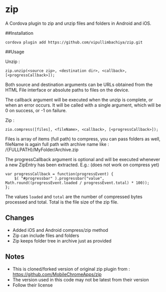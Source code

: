 zip
===================

A Cordova plugin to zip and unzip files and folders in Android and iOS.

##Installation

    cordova plugin add https://github.com/vipullimbachiya/zip.git

##Usage

Unzip :

    zip.unzip(<source zip>, <destination dir>, <callback>, [<progressCallback>]);

Both source and destination arguments can be URLs obtained from the HTML File
interface or absolute paths to files on the device.

The callback argument will be executed when the unzip is complete, or when an
error occurs. It will be called with a single argument, which will be 0 on
success, or -1 on failure.

Zip :

    zio.compress([files], <fileName>, <callback>, [<progressCallback>]);

Files is array of items (full path) to compress, you can pass folders as well, fileName is again full path with archive name like : /{FULLPATH}/MyFolder/Archive.zip

The progressCallback argument is optional and will be executed whenever a new ZipEntry
has been extracted. E.g.: (does not work on compress yet)

    var progressCallback = function(progressEvent) {
        $( "#progressbar" ).progressbar("value", Math.round((progressEvent.loaded / progressEvent.total) * 100));
    };

The values `loaded` and `total` are the number of compressed bytes processed and total. Total is the
file size of the zip file.

## Changes

* Added iOS and Android compress/zip method
* Zip can include files and folders
* Zip keeps folder tree in archive just as provided

## Notes

* This is cloned/forked version of original zip plugin from  : https://github.com/MobileChromeApps/zip
* The version used in this code may not be latest from their version
* Follow their license